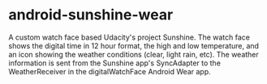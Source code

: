 # android-sunshine-wear
A custom watch face based Udacity's project Sunshine. The watch face shows the digital time in 12 hour format, the high and low temperature, and an icon showing the weather conditions (clear, light rain, etc). The weather information is sent from the Sunshine app's SyncAdapter to the WeatherReceiver in the digitalWatchFace Android Wear app.
